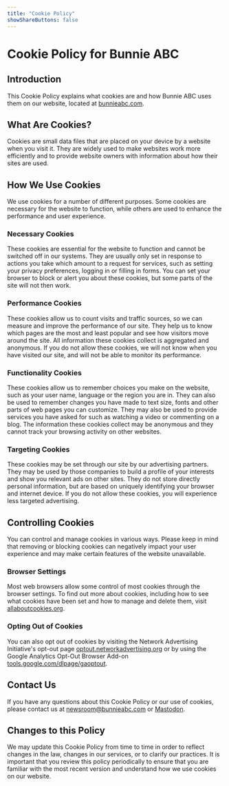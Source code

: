 ```yaml
---
title: "Cookie Policy"
showShareButtons: false
---
```



Cookie Policy for Bunnie ABC
============================

Introduction
------------

This Cookie Policy explains what cookies are and how Bunnie ABC uses them on our website, located at [bunnieabc.com](https://blog.bunnieabc.com/).

What Are Cookies?
-----------------

Cookies are small data files that are placed on your device by a website when you visit it. They are widely used to make websites work more efficiently and to provide website owners with information about how their sites are used.

How We Use Cookies
------------------

We use cookies for a number of different purposes. Some cookies are necessary for the website to function, while others are used to enhance the performance and user experience.

### Necessary Cookies

These cookies are essential for the website to function and cannot be switched off in our systems. They are usually only set in response to actions you take which amount to a request for services, such as setting your privacy preferences, logging in or filling in forms. You can set your browser to block or alert you about these cookies, but some parts of the site will not then work.

### Performance Cookies

These cookies allow us to count visits and traffic sources, so we can measure and improve the performance of our site. They help us to know which pages are the most and least popular and see how visitors move around the site. All information these cookies collect is aggregated and anonymous. If you do not allow these cookies, we will not know when you have visited our site, and will not be able to monitor its performance.

### Functionality Cookies

These cookies allow us to remember choices you make on the website, such as your user name, language or the region you are in. They can also be used to remember changes you have made to text size, fonts and other parts of web pages you can customize. They may also be used to provide services you have asked for such as watching a video or commenting on a blog. The information these cookies collect may be anonymous and they cannot track your browsing activity on other websites.

### Targeting Cookies

These cookies may be set through our site by our advertising partners. They may be used by those companies to build a profile of your interests and show you relevant ads on other sites. They do not store directly personal information, but are based on uniquely identifying your browser and internet device. If you do not allow these cookies, you will experience less targeted advertising.

Controlling Cookies
-------------------

You can control and manage cookies in various ways. Please keep in mind that removing or blocking cookies can negatively impact your user experience and may make certain features of the website unavailable.

### Browser Settings

Most web browsers allow some control of most cookies through the browser settings. To find out more about cookies, including how to see what cookies have been set and how to manage and delete them, visit [allaboutcookies.org](https://www.allaboutcookies.org/).

### Opting Out of Cookies

You can also opt out of cookies by visiting the Network Advertising Initiative's opt-out page [optout.networkadvertising.org](https://optout.networkadvertising.org/) or by using the Google Analytics Opt-Out Browser Add-on [tools.google.com/dlpage/gaoptout](https://tools.google.com/dlpage/gaoptout).

Contact Us
----------

If you have any questions about this Cookie Policy or our use of cookies, please contact us at <newsroom@bunnieabc.com> or <a rel="me" href="https://mastodon.social/@BABC">Mastodon</a>.

Changes to this Policy
----------------------

We may update this Cookie Policy from time to time in order to reflect changes in the law, changes in our services, or to clarify our practices. It is important that you review this policy periodically to ensure that you are familiar with the most recent version and understand how we use cookies on our website.
